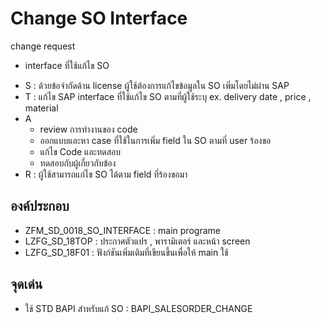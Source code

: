# Change SO Interface
change request
- interface ที่ใช้แก้ไข SO
* S : ด้วยข้อจำกัดด้าน license ผู้ใช้ต้องการแก้ไขข้อมูลใน SO เพิ่มโดยไม่ผ่าน SAP
* T : แก้ไข SAP interface ที่ใช้แก้ไข SO ตามที่ผู้ใช้ระบุ ex. delivery date , price , material 
* A
  - review การทำงานของ code
  - ออกแบบและหา case ที่ใช้ในการเพิ่ม field ใน SO ตามที่ user ร้องขอ
  - แก้ไข Code และทดสอบ
  - ทดสอบกับผู้เกี่ยวกับข้อง
* R : ผู้ใช้สามารถแก่ไข SO ได้ตาม field ที่ร้องขอมา
## องค์ประกอบ
- ZFM_SD_0018_SO_INTERFACE : main programe
- LZFG_SD_18TOP : ประกาศตัวแปร , พารามิเตอร์ และหน้า screen
- LZFG_SD_18F01 : ฟังก์ชันเพิ่มเติมที่เขียนขึ้นเพื่อให้ main ใช้
## จุดเด่น
- ใช้ STD BAPI สำหรับแก้ SO : BAPI_SALESORDER_CHANGE
